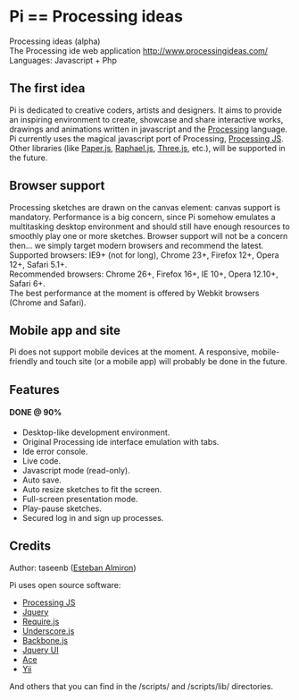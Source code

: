 # Pi == Processing ideas

Processing ideas (alpha)  
The Processing ide web application http://www.processingideas.com/  
Languages: Javascript + Php  

## The first idea
Pi is dedicated to creative coders, artists and designers. It aims to provide an inspiring environment to create, showcase and share interactive works, drawings and animations written in javascript and the [Processing](http://processing.org/) language.
Pi currently uses the magical javascript port of Processing, [Processing JS](http://processingjs.org/).  
Other libraries (like [Paper.js](http://paperjs.org/), [Raphael.js](http://raphaeljs.com/), [Three.js](http://threejs.org/), etc.), will be supported in the future.

## Browser support
Processing sketches are drawn on the canvas element: canvas support is mandatory.
Performance is a big concern, since Pi somehow emulates a multitasking desktop environment and should still have enough resources to smoothly play one or more sketches. Browser support will not be a concern then... we simply target modern browsers and recommend the latest.    
Supported browsers: IE9+ (not for long), Chrome 23+, Firefox 12+, Opera 12+, Safari 5.1+.    
Recommended browsers: Chrome 26+, Firefox 16+, IE 10+, Opera 12.10+, Safari 6+.    
The best performance at the moment is offered by Webkit browsers (Chrome and Safari).    

## Mobile app and site
Pi does not support mobile devices at the moment. A responsive, mobile-friendly and touch site (or a mobile app) will probably be done in the future.  


## Features

#### DONE @ 90%
- Desktop-like development environment.
- Original Processing ide interface emulation with tabs.
- Ide error console.
- Live code.
- Javascript mode (read-only).
- Auto save.
- Auto resize sketches to fit the screen.
- Full-screen presentation mode.
- Play-pause sketches.
- Secured log in and sign up processes.


## Credits
Author: taseenb ([Esteban Almiron](http://www.estebanalmiron.com))  

Pi uses open source software:  
- [Processing JS](http://processingjs.org/)
- [Jquery](http://jquery.com/)
- [Require.js](http://requirejs.org/)
- [Underscore.js](http://underscorejs.org/)
- [Backbone.js](http://backbonejs.org/)
- [Jquery UI](http://jqueryui.com/)
- [Ace](http://ace.ajax.org/)
- [Yii](http://www.yiiframework.com/)

And others that you can find in the /scripts/ and /scripts/lib/ directories.  

